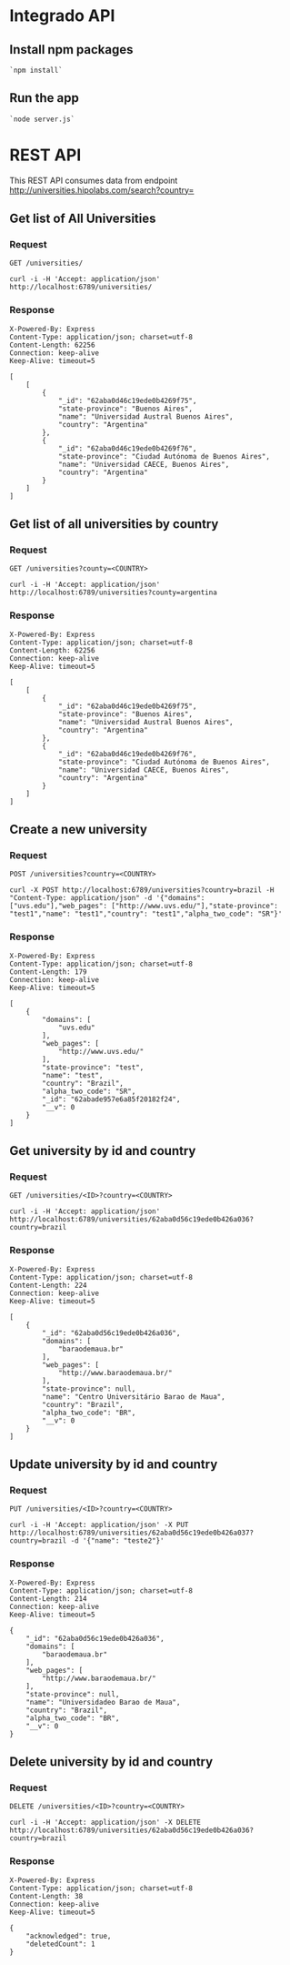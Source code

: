 # Integrado API

## Install npm packages

    `npm install`

## Run the app

    `node server.js`

# REST API

This REST API consumes data from endpoint http://universities.hipolabs.com/search?country=<COUNTRY>

## Get list of All Universities

### Request

`GET /universities/`

    curl -i -H 'Accept: application/json' http://localhost:6789/universities/

### Response

    X-Powered-By: Express
    Content-Type: application/json; charset=utf-8
    Content-Length: 62256
    Connection: keep-alive
    Keep-Alive: timeout=5

    [
        [
            {
                "_id": "62aba0d46c19ede0b4269f75",
                "state-province": "Buenos Aires",
                "name": "Universidad Austral Buenos Aires",
                "country": "Argentina"
            },
            {
                "_id": "62aba0d46c19ede0b4269f76",
                "state-province": "Ciudad Autónoma de Buenos Aires",
                "name": "Universidad CAECE, Buenos Aires",
                "country": "Argentina"
            }
        ]
    ]

## Get list of all universities by country

### Request

`GET /universities?county=<COUNTRY>`

    curl -i -H 'Accept: application/json' http://localhost:6789/universities?county=argentina

### Response

    X-Powered-By: Express
    Content-Type: application/json; charset=utf-8
    Content-Length: 62256
    Connection: keep-alive
    Keep-Alive: timeout=5

    [
        [
            {
                "_id": "62aba0d46c19ede0b4269f75",
                "state-province": "Buenos Aires",
                "name": "Universidad Austral Buenos Aires",
                "country": "Argentina"
            },
            {
                "_id": "62aba0d46c19ede0b4269f76",
                "state-province": "Ciudad Autónoma de Buenos Aires",
                "name": "Universidad CAECE, Buenos Aires",
                "country": "Argentina"
            }
        ]
    ]

## Create a new university

### Request

`POST /universities?country=<COUNTRY>`

    curl -X POST http://localhost:6789/universities?country=brazil -H "Content-Type: application/json" -d '{"domains": ["uvs.edu"],"web_pages": ["http://www.uvs.edu/"],"state-province": "test1","name": "test1","country": "test1","alpha_two_code": "SR"}'

### Response

    X-Powered-By: Express
    Content-Type: application/json; charset=utf-8
    Content-Length: 179
    Connection: keep-alive
    Keep-Alive: timeout=5

    [
        {
            "domains": [
                "uvs.edu"
            ],
            "web_pages": [
                "http://www.uvs.edu/"
            ],
            "state-province": "test",
            "name": "test",
            "country": "Brazil",
            "alpha_two_code": "SR",
            "_id": "62abade957e6a85f20182f24",
            "__v": 0
        }
    ]

## Get university by id and country

### Request

`GET /universities/<ID>?country=<COUNTRY>`

    curl -i -H 'Accept: application/json' http://localhost:6789/universities/62aba0d56c19ede0b426a036?country=brazil

### Response

    X-Powered-By: Express
    Content-Type: application/json; charset=utf-8
    Content-Length: 224
    Connection: keep-alive
    Keep-Alive: timeout=5

    [
        {
            "_id": "62aba0d56c19ede0b426a036",
            "domains": [
                "baraodemaua.br"
            ],
            "web_pages": [
                "http://www.baraodemaua.br/"
            ],
            "state-province": null,
            "name": "Centro Universitário Barao de Maua",
            "country": "Brazil",
            "alpha_two_code": "BR",
            "__v": 0
        }
    ]

## Update university by id and country

### Request

`PUT /universities/<ID>?country=<COUNTRY>`

    curl -i -H 'Accept: application/json' -X PUT http://localhost:6789/universities/62aba0d56c19ede0b426a037?country=brazil -d '{"name": "teste2"}'

### Response

    X-Powered-By: Express
    Content-Type: application/json; charset=utf-8
    Content-Length: 214
    Connection: keep-alive
    Keep-Alive: timeout=5

    {
        "_id": "62aba0d56c19ede0b426a036",
        "domains": [
            "baraodemaua.br"
        ],
        "web_pages": [
            "http://www.baraodemaua.br/"
        ],
        "state-province": null,
        "name": "Universidadeo Barao de Maua",
        "country": "Brazil",
        "alpha_two_code": "BR",
        "__v": 0
    }

## Delete university by id and country

### Request

`DELETE /universities/<ID>?country=<COUNTRY>`

    curl -i -H 'Accept: application/json' -X DELETE http://localhost:6789/universities/62aba0d56c19ede0b426a036?country=brazil

### Response

    X-Powered-By: Express
    Content-Type: application/json; charset=utf-8
    Content-Length: 38
    Connection: keep-alive
    Keep-Alive: timeout=5

    {
        "acknowledged": true,
        "deletedCount": 1
    }
